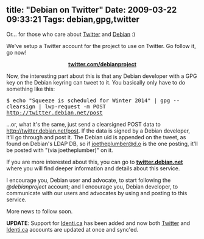 title: "Debian on Twitter"
Date: 2009-03-22 09:33:21
Tags: debian,gpg,twitter
---
Or... for those who care about <a href="http://twitter.com">Twitter</a> and <a href="http://debian.org">Debian</a> :)

We've setup a Twitter account for the project to use on Twitter. Go follow it, go now!
<p style="text-align: center;"><a href="http://twitter.com/debianproject"><strong>twitter.com/debianproject</strong></a></p>

Now, the interesting part about this is that any Debian developer with a GPG key on the Debian keyring can tweet to it. You basically only have to do something like this:

<tt>$ echo "Squeeze is scheduled for Winter 2014" | gpg --clearsign | lwp-request -m POST http://twitter.debian.net/post</tt>

...or, what it's the same, just send a clearsigned POST data to <a href="http://twitter.debian.net/post">http://twitter.debian.net/post</a>. If the data is signed by a Debian developer, it'll go through and post it. The Debian uid is appended on the tweet, as found on Debian's LDAP DB, so if joetheplumber@d.o is the one posting, it'll be posted with "(via joetheplumber)" on it.

If you are more interested about this, you can go to <a href="http://twitter.debian.net/"><strong>twitter.debian.net</strong></a> where you will find deeper information and details about this service.

I encourage you, Debian user and advocate, to start following the <em>@debianproject</em> account; and I encourage you, Debian developer, to communicate with our users and advocates by using and posting to this service.

More news to follow soon.

<strong>UPDATE</strong>: Support for <a href="http://identi.ca">Identi.ca</a> has been added and now both <a href="http://twitter.com/debianproject">Twitter</a> and <a href="http://identi.ca/debianproject">Identi.ca</a> accounts are updated at once and sync'ed.